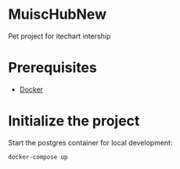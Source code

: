 # MuiscHubNew
Pet project for itechart intership

# Prerequisites

- [Docker](https://www.docker.com/)

# Initialize the project

Start the postgres container for local development:

```bash
docker-compose up
```
